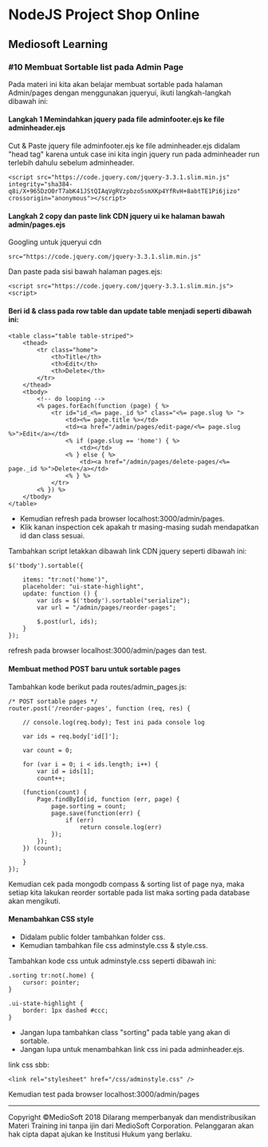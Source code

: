 # NodeJS Project Shop Online

## Mediosoft Learning

### #10 Membuat Sortable list pada Admin Page

Pada materi ini kita akan belajar membuat sortable pada halaman Admin/pages dengan menggunakan jqueryui, ikuti langkah-langkah dibawah ini:

#### Langkah 1 Memindahkan jquery pada file adminfooter.ejs ke file adminheader.ejs

Cut & Paste jquery file adminfooter.ejs ke file adminheader.ejs didalam "head tag" karena untuk case ini kita ingin jquery run pada adminheader run terlebih dahulu sebelum adminheader.

	<script src="https://code.jquery.com/jquery-3.3.1.slim.min.js" integrity="sha384-q8i/X+965DzO0rT7abK41JStQIAqVgRVzpbzo5smXKp4YfRvH+8abtTE1Pi6jizo" crossorigin="anonymous"></script>
	
#### Langkah 2 copy dan paste link CDN jquery ui ke halaman bawah admin/pages.ejs

Googling untuk jqueryui cdn 

	src="https://code.jquery.com/jquery-3.3.1.slim.min.js"
	
Dan paste pada sisi bawah halaman pages.ejs:

	<script src="https://code.jquery.com/jquery-3.3.1.slim.min.js"><script>
	
#### Beri id & class pada row table dan update table menjadi seperti dibawah ini:

	<table class="table table-striped">
		<thead>
			<tr class="home">
				<th>Title</th>
				<th>Edit</th>
				<th>Delete</th>
			</tr>
		</thead>
		<tbody>
			<!-- do looping --> 
			<% pages.forEach(function (page) { %>
				<tr id="id_<%= page._id %>" class="<%= page.slug %> ">
					<td><%= page.title %></td>
					<td><a href="/admin/pages/edit-page/<%= page.slug %>">Edit</a></td>
					<% if (page.slug == 'home') { %>
						<td></td>
					<% } else { %>
						<td><a href="/admin/pages/delete-pages/<%= page._id %>">Delete</a></td>
					<% } %>
				</tr>
			<% }) %>
		</tbody>
	</table>
	
* Kemudian refresh pada browser localhost:3000/admin/pages.
* Klik kanan inspection cek apakah tr masing-masing sudah mendapatkan id dan class sesuai. 

Tambahkan script letakkan dibawah link CDN jquery seperti dibawah ini:

	$('tbody').sortable({
		
		items: "tr:not('home')",
		placeholder: "ui-state-highlight",
		update: function () {
			var ids = $('tbody').sortable("serialize");
			var url = "/admin/pages/reorder-pages";
			
			$.post(url, ids);
		}
	});

refresh pada browser localhost:3000/admin/pages dan test.

#### Membuat method POST baru untuk sortable pages

Tambahkan kode berikut pada routes/admin_pages.js:

	/* POST sortable pages */
	router.post('/reorder-pages', function (req, res) {
	
		// console.log(req.body); Test ini pada console log
		
		var ids = req.body['id[]'];
		
		var count = 0;
		
		for (var i = 0; i < ids.length; i++) {
			var id = ids[1];
			count++;
			
		(function(count) {
			Page.findById(id, function (err, page) {
				page.sorting = count;
				page.save(function(err) {
					if (err)
						return console.log(err)
				});
			});
		}) (count);
		
		}
	});
	
Kemudian cek pada mongodb compass & sorting list of page nya, maka setiap kita lakukan reorder sortable pada list maka sorting pada database akan mengikuti.

#### Menambahkan CSS style

* Didalam public folder tambahkan folder css.
* Kemudian tambahkan file css adminstyle.css & style.css.

Tambahkan kode css untuk adminstyle.css seperti dibawah ini:

	.sorting tr:not(.home) {
		cursor: pointer;
	}
	
	.ui-state-highlight {
		border: 1px dashed #ccc;
	}

* Jangan lupa tambahkan class "sorting" pada table yang akan di sortable.
* Jangan lupa untuk menambahkan link css ini pada adminheader.ejs.

link css sbb:

	<link rel="stylesheet" href="/css/adminstyle.css" />

Kemudian test pada browser localhost:3000/admin/pages



























---
Copyright &copy;MedioSoft 2018 
Dilarang memperbanyak dan mendistribusikan Materi Training ini tanpa ijin dari MedioSoft Corporation. Pelanggaran akan hak cipta dapat ajukan ke Institusi Hukum yang berlaku.